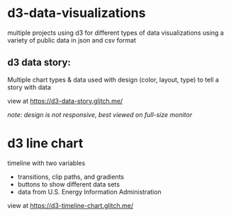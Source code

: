# d3-data-visualizations

multiple projects using d3 for different types of data visualizations using a variety of public data in json and csv format


## d3 data story:

Multiple chart types & data used with design (color, layout, type) to tell a story with data

view at https://d3-data-story.glitch.me/

*note: design is not responsive, best viewed on full-size monitor*


# d3 line chart

timeline with two variables

- transitions, clip paths, and gradients
- buttons to show different data sets
- data from U.S. Energy Information Administration

view at https://d3-timeline-chart.glitch.me/
